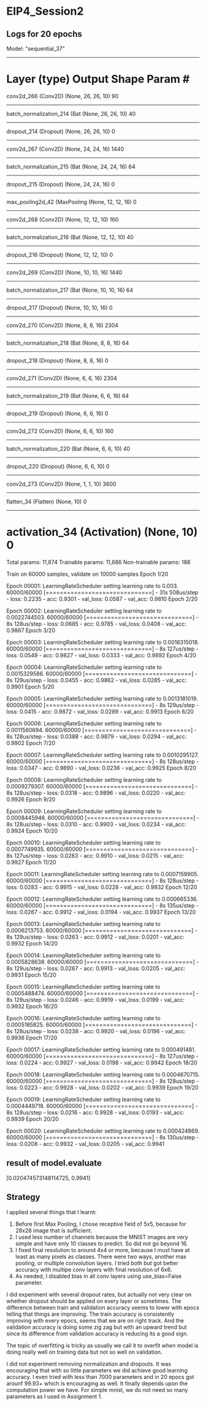 # EIP4_Session2

## Logs for 20 epochs
Model: "sequential_37"
_________________________________________________________________
Layer (type)                 Output Shape              Param #   
=================================================================
conv2d_266 (Conv2D)          (None, 26, 26, 10)        90        
_________________________________________________________________
batch_normalization_214 (Bat (None, 26, 26, 10)        40        
_________________________________________________________________
dropout_214 (Dropout)        (None, 26, 26, 10)        0         
_________________________________________________________________
conv2d_267 (Conv2D)          (None, 24, 24, 16)        1440      
_________________________________________________________________
batch_normalization_215 (Bat (None, 24, 24, 16)        64        
_________________________________________________________________
dropout_215 (Dropout)        (None, 24, 24, 16)        0         
_________________________________________________________________
max_pooling2d_42 (MaxPooling (None, 12, 12, 16)        0         
_________________________________________________________________
conv2d_268 (Conv2D)          (None, 12, 12, 10)        160       
_________________________________________________________________
batch_normalization_216 (Bat (None, 12, 12, 10)        40        
_________________________________________________________________
dropout_216 (Dropout)        (None, 12, 12, 10)        0         
_________________________________________________________________
conv2d_269 (Conv2D)          (None, 10, 10, 16)        1440      
_________________________________________________________________
batch_normalization_217 (Bat (None, 10, 10, 16)        64        
_________________________________________________________________
dropout_217 (Dropout)        (None, 10, 10, 16)        0         
_________________________________________________________________
conv2d_270 (Conv2D)          (None, 8, 8, 16)          2304      
_________________________________________________________________
batch_normalization_218 (Bat (None, 8, 8, 16)          64        
_________________________________________________________________
dropout_218 (Dropout)        (None, 8, 8, 16)          0         
_________________________________________________________________
conv2d_271 (Conv2D)          (None, 6, 6, 16)          2304      
_________________________________________________________________
batch_normalization_219 (Bat (None, 6, 6, 16)          64        
_________________________________________________________________
dropout_219 (Dropout)        (None, 6, 6, 16)          0         
_________________________________________________________________
conv2d_272 (Conv2D)          (None, 6, 6, 10)          160       
_________________________________________________________________
batch_normalization_220 (Bat (None, 6, 6, 10)          40        
_________________________________________________________________
dropout_220 (Dropout)        (None, 6, 6, 10)          0         
_________________________________________________________________
conv2d_273 (Conv2D)          (None, 1, 1, 10)          3600      
_________________________________________________________________
flatten_34 (Flatten)         (None, 10)                0         
_________________________________________________________________
activation_34 (Activation)   (None, 10)                0         
=================================================================
Total params: 11,874
Trainable params: 11,686
Non-trainable params: 188




Train on 60000 samples, validate on 10000 samples
Epoch 1/20

Epoch 00001: LearningRateScheduler setting learning rate to 0.003.
60000/60000 [==============================] - 31s 508us/step - loss: 0.2235 - acc: 0.9301 - val_loss: 0.0587 - val_acc: 0.9810
Epoch 2/20

Epoch 00002: LearningRateScheduler setting learning rate to 0.0022744503.
60000/60000 [==============================] - 8s 128us/step - loss: 0.0685 - acc: 0.9785 - val_loss: 0.0408 - val_acc: 0.9867
Epoch 3/20

Epoch 00003: LearningRateScheduler setting learning rate to 0.0018315018.
60000/60000 [==============================] - 8s 127us/step - loss: 0.0549 - acc: 0.9827 - val_loss: 0.0333 - val_acc: 0.9892
Epoch 4/20

Epoch 00004: LearningRateScheduler setting learning rate to 0.0015329586.
60000/60000 [==============================] - 8s 129us/step - loss: 0.0455 - acc: 0.9862 - val_loss: 0.0285 - val_acc: 0.9901
Epoch 5/20

Epoch 00005: LearningRateScheduler setting learning rate to 0.0013181019.
60000/60000 [==============================] - 8s 129us/step - loss: 0.0415 - acc: 0.9872 - val_loss: 0.0289 - val_acc: 0.9913
Epoch 6/20

Epoch 00006: LearningRateScheduler setting learning rate to 0.0011560694.
60000/60000 [==============================] - 8s 128us/step - loss: 0.0388 - acc: 0.9879 - val_loss: 0.0294 - val_acc: 0.9902
Epoch 7/20

Epoch 00007: LearningRateScheduler setting learning rate to 0.0010295127.
60000/60000 [==============================] - 8s 128us/step - loss: 0.0347 - acc: 0.9890 - val_loss: 0.0236 - val_acc: 0.9925
Epoch 8/20

Epoch 00008: LearningRateScheduler setting learning rate to 0.0009279307.
60000/60000 [==============================] - 8s 128us/step - loss: 0.0318 - acc: 0.9896 - val_loss: 0.0220 - val_acc: 0.9926
Epoch 9/20

Epoch 00009: LearningRateScheduler setting learning rate to 0.0008445946.
60000/60000 [==============================] - 8s 128us/step - loss: 0.0310 - acc: 0.9903 - val_loss: 0.0234 - val_acc: 0.9924
Epoch 10/20

Epoch 00010: LearningRateScheduler setting learning rate to 0.0007749935.
60000/60000 [==============================] - 8s 127us/step - loss: 0.0283 - acc: 0.9910 - val_loss: 0.0215 - val_acc: 0.9927
Epoch 11/20

Epoch 00011: LearningRateScheduler setting learning rate to 0.0007159905.
60000/60000 [==============================] - 8s 128us/step - loss: 0.0283 - acc: 0.9915 - val_loss: 0.0228 - val_acc: 0.9932
Epoch 12/20

Epoch 00012: LearningRateScheduler setting learning rate to 0.000665336.
60000/60000 [==============================] - 8s 135us/step - loss: 0.0267 - acc: 0.9912 - val_loss: 0.0194 - val_acc: 0.9937
Epoch 13/20

Epoch 00013: LearningRateScheduler setting learning rate to 0.0006213753.
60000/60000 [==============================] - 8s 129us/step - loss: 0.0263 - acc: 0.9912 - val_loss: 0.0201 - val_acc: 0.9932
Epoch 14/20

Epoch 00014: LearningRateScheduler setting learning rate to 0.0005828638.
60000/60000 [==============================] - 8s 129us/step - loss: 0.0267 - acc: 0.9913 - val_loss: 0.0205 - val_acc: 0.9931
Epoch 15/20

Epoch 00015: LearningRateScheduler setting learning rate to 0.0005488474.
60000/60000 [==============================] - 8s 129us/step - loss: 0.0246 - acc: 0.9919 - val_loss: 0.0199 - val_acc: 0.9932
Epoch 16/20

Epoch 00016: LearningRateScheduler setting learning rate to 0.0005185825.
60000/60000 [==============================] - 8s 128us/step - loss: 0.0238 - acc: 0.9920 - val_loss: 0.0196 - val_acc: 0.9936
Epoch 17/20

Epoch 00017: LearningRateScheduler setting learning rate to 0.000491481.
60000/60000 [==============================] - 8s 127us/step - loss: 0.0224 - acc: 0.9927 - val_loss: 0.0198 - val_acc: 0.9942
Epoch 18/20

Epoch 00018: LearningRateScheduler setting learning rate to 0.0004670715.
60000/60000 [==============================] - 8s 128us/step - loss: 0.0223 - acc: 0.9928 - val_loss: 0.0202 - val_acc: 0.9939
Epoch 19/20

Epoch 00019: LearningRateScheduler setting learning rate to 0.0004449718.
60000/60000 [==============================] - 8s 128us/step - loss: 0.0216 - acc: 0.9928 - val_loss: 0.0193 - val_acc: 0.9939
Epoch 20/20

Epoch 00020: LearningRateScheduler setting learning rate to 0.000424869.
60000/60000 [==============================] - 8s 130us/step - loss: 0.0208 - acc: 0.9932 - val_loss: 0.0205 - val_acc: 0.9941

## result of model.evaluate
[0.020474573148114725, 0.9941]

## Strategy

I applied several things that I learnt:

1. Before first Max Pooling, I chose receptive field of 5x5, because for 28x28 image that is sufficient.
2. I used less number of channels because the MNIST images are very simple and have only 10 classes to predict. So did not go beyond 16.
3. I fixed final resolution to around 4x4 or more, because I must have at least as many pixels as classes. There were two ways, another max pooling, or multiple convolution layers. I tried both but got better accuracy with multipe conv layers with final resolution of 6x6. 
4. As needed, I disabled bias in all conv layers using use_bias=False parameter.

I did experiment with several dropout rates, but actually not very clear on whether dropout should be applied on every layer or sometimes. The difference between train and validation accuracy seems to lower with epocs telling that things are improving. The train accuracy is consistently improving with every epocs, seems that we are on right track. And the validation accuracy is doing some zig zag but with an upward trend but since its difference from validation accuracy is reducing its a good sign.

The topic of overfitting is tricky as usually we call it to overfit when model is doing really well on training data but not so well on validation.

I did not experiment removing normalization and dropouts. It was encouraging that with so little parameters we did achieve good learning accuracy. I even tried with less than 7000 parameters and in 20 epocs got arounf 99.93+ which is encouraging as well. It finally depends upon the computation power we have. For simple mnist, we do not need so many parameters as I used in Assignment 1. 
